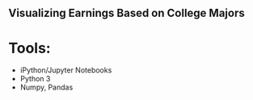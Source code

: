 ## Visualizing Earnings Based on College Majors

# Tools:
* iPython/Jupyter Notebooks
* Python 3
* Numpy, Pandas
